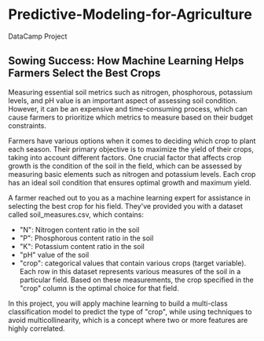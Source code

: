 # Predictive-Modeling-for-Agriculture
DataCamp Project
## Sowing Success: How Machine Learning Helps Farmers Select the Best Crops
Measuring essential soil metrics such as nitrogen, phosphorous, potassium levels, and pH value is an important aspect of assessing soil condition. However, it can be an expensive and time-consuming process, which can cause farmers to prioritize which metrics to measure based on their budget constraints.

Farmers have various options when it comes to deciding which crop to plant each season. Their primary objective is to maximize the yield of their crops, taking into account different factors. One crucial factor that affects crop growth is the condition of the soil in the field, which can be assessed by measuring basic elements such as nitrogen and potassium levels. Each crop has an ideal soil condition that ensures optimal growth and maximum yield.

A farmer reached out to you as a machine learning expert for assistance in selecting the best crop for his field. They've provided you with a dataset called soil_measures.csv, which contains:

- "N": Nitrogen content ratio in the soil
- "P": Phosphorous content ratio in the soil
- "K": Potassium content ratio in the soil
- "pH" value of the soil
- "crop": categorical values that contain various crops (target variable).
Each row in this dataset represents various measures of the soil in a particular field. Based on these measurements, the crop specified in the "crop" column is the optimal choice for that field.

In this project, you will apply machine learning to build a multi-class classification model to predict the type of "crop", while using techniques to avoid multicollinearity, which is a concept where two or more features are highly correlated.
